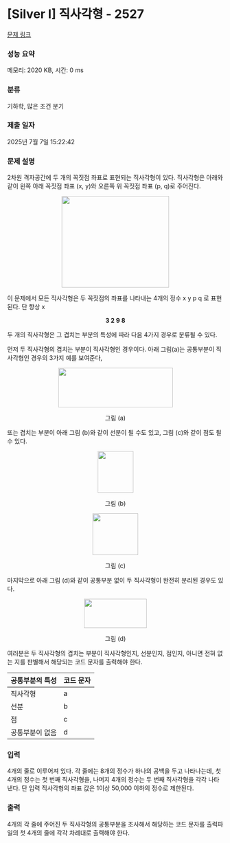 # [Silver I] 직사각형 - 2527 

[문제 링크](https://www.acmicpc.net/problem/2527) 

### 성능 요약

메모리: 2020 KB, 시간: 0 ms

### 분류

기하학, 많은 조건 분기

### 제출 일자

2025년 7월 7일 15:22:42

### 문제 설명

<p>2차원 격자공간에 두 개의 꼭짓점 좌표로 표현되는 직사각형이 있다. 직사각형은 아래와 같이 왼쪽 아래 꼭짓점 좌표 (x, y)와 오른쪽 위 꼭짓점 좌표 (p, q)로 주어진다.</p>

<p style="text-align: center;"><img alt="" src="https://upload.acmicpc.net/42dae0fc-0b99-4894-9efb-ecbe4f82ddc0/-/preview/" style="width: 250px; height: 213px;"></p>

<p>이 문제에서 모든 직사각형은 두 꼭짓점의 좌표를 나타내는 4개의 정수 x y p q 로 표현된다. 단 항상 x<p, y<q 이다. 예를 들어 위 그림에 제시된 직사각형이라면 아래와 같이 표현된다.</p>

<p style="text-align: center;"><strong>3 2 9 8</strong></p>

<p>두 개의 직사각형은 그 겹치는 부분의 특성에 따라 다음 4가지 경우로 분류될 수 있다. </p>

<p>먼저 두 직사각형의 겹치는 부분이 직사각형인 경우이다. 아래 그림(a)는 공통부분이 직사각형인 경우의 3가지 예를 보여준다,</p>

<p style="text-align: center;"><img alt="" src="https://upload.acmicpc.net/fa199f60-888a-4cbc-ac44-c50bbb3edf10/-/preview/" style="width: 267px; height: 92px;"></p>

<p style="text-align: center;">그림 (a)</p>

<p>또는 겹치는 부분이 아래 그림 (b)와 같이 선분이 될 수도 있고, 그림 (c)와 같이 점도 될 수 있다. </p>

<p style="text-align: center;"><img alt="" src="https://upload.acmicpc.net/18c85091-ae8c-4380-88b9-5c25026f3af6/-/preview/" style="width: 83px; height: 97px;"></p>

<p style="text-align: center;">그림 (b)</p>

<p style="text-align: center;"><img alt="" src="https://upload.acmicpc.net/9cf6a020-9a7d-4638-afb8-f284ca588b8b/-/preview/" style="width: 106px; height: 97px;"></p>

<p style="text-align: center;">그림 (c)</p>

<p>마지막으로 아래 그림 (d)와 같이 공통부분 없이 두 직사각형이 완전히 분리된 경우도 있다.</p>

<p style="text-align: center;"><img alt="" src="https://upload.acmicpc.net/f4d434ee-dee0-42a7-a5b6-a2c12b248fb2/-/preview/" style="width: 146px; height: 68px;"></p>

<p style="text-align: center;">그림 (d)</p>

<p>여러분은 두 직사각형의 겹치는 부분이 직사각형인지, 선분인지, 점인지, 아니면 전혀 없는 지를 판별해서 해당되는 코드 문자를 출력해야 한다. </p>

<table class="table table-bordered table-center-20 th-center td-center">
	<thead>
		<tr>
			<th>공통부분의 특성</th>
			<th>코드 문자</th>
		</tr>
	</thead>
	<tbody>
		<tr>
			<td>직사각형</td>
			<td>a</td>
		</tr>
		<tr>
			<td>선분</td>
			<td>b</td>
		</tr>
		<tr>
			<td>점</td>
			<td>c</td>
		</tr>
		<tr>
			<td>공통부분이 없음</td>
			<td>d</td>
		</tr>
	</tbody>
</table>

### 입력 

 <p>4개의 줄로 이루어져 있다. 각 줄에는 8개의 정수가 하나의 공백을 두고 나타나는데, 첫 4개의 정수는 첫 번째 직사각형을, 나머지 4개의 정수는 두 번째 직사각형을 각각 나타낸다. 단 입력 직사각형의 좌표 값은 1이상 50,000 이하의 정수로 제한된다. </p>

### 출력 

 <p>4개의 각 줄에 주어진 두 직사각형의 공통부분을 조사해서 해당하는 코드 문자를 출력파일의 첫 4개의 줄에 각각 차례대로 출력해야 한다.</p>

